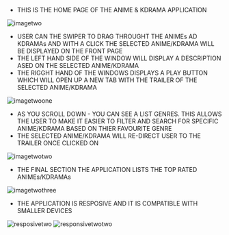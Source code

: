 
- THIS IS THE HOME PAGE OF THE ANIME & KDRAMA APPLICATION
  
![imagetwo](https://github.com/naqisoftware/newfloodmonitoring/assets/163060214/bbdfbee7-2ec4-42fd-afda-3b51457c01b1)



- USER CAN THE SWIPER TO DRAG THROUGHT THE ANIMEs AD KDRAMAs AND WITH A CLICK THE SELECTED ANIME/KDRAMA WILL BE DISPLAYED ON THE FRONT PAGE
- THE LEFT HAND SIDE OF THE WINDOW WILL DISPLAY A DESCRIPTION ASED ON THE SELECTED ANIME/KDRAMA
- THE RIGGHT HAND OF THE WINDOWS DISPLAYS A PLAY BUTTON WHICH WILL OPEN UP A NEW TAB WITH THE TRAILER OF THE SELECTED ANIME/KDRAMA

![imagetwoone](https://github.com/naqisoftware/newfloodmonitoring/assets/163060214/39eb62fa-4714-4f5b-b3a9-334effd31629)



- AS YOU SCROLL DOWN - YOU CAN SEE A LIST GENRES. THIS ALLOWS THE USER TO MAKE IT EASIER TO FILTER AND SEARCH FOR SPECIFIC ANIME/KDRAMA BASED ON THIER FAVOURITE GENRE
- THE SELECTED ANIME/KDRAMA WILL RE-DIRECT USER TO THE TRAILER ONCE CLICKED ON

![imagetwotwo](https://github.com/naqisoftware/newfloodmonitoring/assets/163060214/e183f6a8-6dfd-40e9-ac04-453fbe608e87)



- THE FINAL SECTION THE APPLICATION LISTS THE TOP RATED ANIMEs/KDRAMAs

![imagetwothree](https://github.com/naqisoftware/newfloodmonitoring/assets/163060214/5c3c8948-95c5-4ab0-af34-db5e40590562)



- THE APPLICATION IS RESPOSIVE AND IT IS COMPATIBLE WITH SMALLER DEVICES

![resposivetwo](https://github.com/naqisoftware/newfloodmonitoring/assets/163060214/010a0696-83c0-4a0e-9c29-46ede70cfdb9)           ![responsivetwotwo](https://github.com/naqisoftware/newfloodmonitoring/assets/163060214/d552176c-587c-4869-a5bc-66328188e988)


